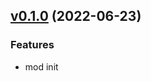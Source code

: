 
## [v0.1.0](https://github.com/guoyangguo/refactor-demo/commit/713f1cc78103f6b24880b700251ef2c6cbe33044) (2022-06-23)

### Features

* mod init
